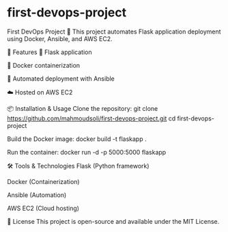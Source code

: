# first-devops-project
First DevOps Project 🚀
This project automates Flask application deployment using Docker, Ansible, and AWS EC2.

📌 Features
🐍 Flask application

🐳 Docker containerization

🤖 Automated deployment with Ansible

☁️ Hosted on AWS EC2

📦 Installation & Usage
Clone the repository:
git clone https://github.com/mahmoudsoli/first-devops-project.git
cd first-devops-project


Build the Docker image:
docker build -t flaskapp .

Run the container:
docker run -d -p 5000:5000 flaskapp

🛠 Tools & Technologies
Flask (Python framework)

Docker (Containerization)

Ansible (Automation)

AWS EC2 (Cloud hosting)

📜 License
This project is open-source and available under the MIT License.
